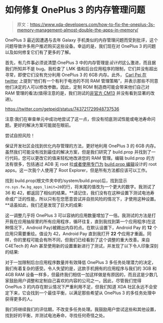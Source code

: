 # 如何修复 OnePlus 3 的内存管理问题

> 原文：<https://www.xda-developers.com/how-to-fix-the-oneplus-3s-memory-management-almost-double-the-apps-in-memory/>

OnePlus 3 最近因遭遇与去年 Galaxy 手机类似的内存管理问题而受到批评，这个问题导致许多用户推迟购买这些设备。幸运的是，我们现在对 OnePlus 3 的问题以及如何修复它们有了更多的了解。

首先，有几件事必须说清楚:OnePlus 3 中的内存管理是*设计的*这么激进，而且据我们所知并不是 bug。我检查了 LMK 值和后台应用程序的限制，它们并没有超出寻常，即使它们没有充分利用 OnePlus 3 的 6GB 内存。此外， [Carl Pei 在 twitter](https://twitter.com/getpeid/status/743721729948737536) 上提到“他们有一个有利于电池的不同 RAM 管理策略”，并表示那些不同意他们决定的人可以修改参数。因此，定制 ROM 制造商可能会带来他们自己对 RAM 管理的看法(值得注意的是，我们测试的[非官方 CM13](http://www.xda-developers.com/oneplus-3-gets-cyanogenmod-13-recovery-right-after-launch/) 并没有看到显著的改进)。

https://twitter.com/getpeid/status/743721729948737536

注意:我们在审查单元中成功地尝试了这一点，但没有彻底测试性能或电池寿命问题。更好的解决方案可能就在眼前。

尝试自担风险！

保证开发社区会找到优化内存管理的方法，更好地利用 OnePlus 3 的 6GB 内存。虽然我们可能没有找到最佳的解决方案，但是我们研究了 build.prop 并找到了一行代码，您可以更改它的值来轻松地改进您的 RAM 管理。编辑 build.prop 的方法有很多，包括通过 ADB 无 root 拉[或者使用专门为](https://www.quora.com/How-do-I-edit-the-build-prop-file-in-Android-without-Rooting-it) [build.prop 编辑](https://play.google.com/store/apps/details?id=com.jrummy.apps.build.prop.editor&hl=en)设计的 root apps。这一次我个人使用了 Root Explorer，但是所有方法都应该可以工作。

找到 build.prop(根文件夹中的/system/build.prop)后，找到显示`ro.sys.fw.bg_apps_limit=20`的行，将末尾的值改为一个更大的数字。我测试了 36 和 42，都返回了相似的结果。**请记住，我们没有在这种设置下测试电池寿命或广泛的性能，所以只有在您愿意尝试并自担风险的情况下，才使用这种设置。**话虽如此，我们还是发现了巨大的成果:

这一调整几乎将 OnePlus 3 可以容纳的应用数量增加了一倍。我测试的方法是打开我在应用抽屉里的所有应用程序，循环往复，直到我找到第一个应用程序(在这种情况下，Android Pay)被踢出内存的点。在默认设置下，Android Pay 的 **12** 个应用只需要重绘。值设为 42，Android Pay 直到我打开 **22 个**应用才重画。同样，你的里程可能会有所不同，但我们已经看到了这个调整的重大改善。来自 C4ETech 的 Ash 甚至使用新的设置重新进行了测试，并发现了以下令人印象深刻的结果:

对于一加限制后台应用程序数量并有效降低 OnePlus 3 多任务处理潜力的决定，我们有着复杂的感受。令人失望的是，这款手机拥有的应用程序与我们的 3GB 和 4GB RAM 设备一样多，但最终我们相信一加这样做是有原因的，而且这是少数几家鼓励用户调整和定制自己喜欢的内容的公司之一。因此，尽管我们觉得 OnePlus 3 的内存在默认情况下严重利用不足，但我们知道 XDA 社区永远不会安定下来，它会找到一个最佳平衡，以满足那些希望从 OnePlus 3 的多任务处理中获得更多的人。

我们将继续我们的评估期，不改变多任务处理。我鼓励用户尝试这些和其他设置，找到好的平衡，并测试电池寿命，寻找任何奇怪之处。